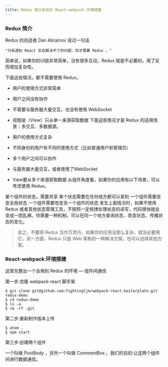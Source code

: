 ```yaml
---
title: Redux 简介及初步 React-webpack 环境搭建
---
```


### Redux 简介

Redux 的创造者 Dan Abramov 说过一句话

```
"只有遇到 React 实在解决不了的问题，你才需要 Redux 。"
```

简单说，如果你的UI层非常简单，没有很多互动，Redux 就是不必要的，用了反而增加复杂性。

下面这些情况，都不需要使用 Redux。

- 用户的使用方式非常简单
- 用户之间没有协作
- 不需要与服务器大量交互，也没有使用 WebSocket
- 视图层（View）只从单一来源获取数据
下面这些情况才是 Redux 的适用场景：多交互、多数据源。

- 用户的使用方式复杂
- 不同身份的用户有不同的使用方式（比如普通用户和管理员）
- 多个用户之间可以协作
- 与服务器大量交互，或者使用了WebSocket
- View要从多个来源获取数据
从组件角度看，如果你的应用有以下场景，可以考虑使用 Redux。

某个组件的状态，需要共享
某个状态需要在任何地方都可以拿到
一个组件需要改变全局状态
一个组件需要改变另一个组件的状态
发生上面情况时，如果不使用 Redux 或者其他状态管理工具，不按照一定规律处理状态的读写，代码很快就会变成一团乱麻。你需要一种机制，可以在同一个地方查询状态、改变状态、传播状态的变化。

> 总之，不要把 Redux 当作万灵丹，如果你的应用没那么复杂，就没必要用它。另一方面，Redux 只是 Web 架构的一种解决方案，也可以选择其他方案。


### React-webpack 环境搭建

这里先整出一个会用到 Redux 的环境 — 组件间通信

第一步:克隆 webpack-react 脚手架

```
$ git clone git@github.com:fightingljm/webpack-react-boilerplate.git redux-demo
$ cd redux-demo
$ ls -a
$ rm -rf .git
```

第二步:重新制作版本上传

```
$ atom .
$ npm start
```

第三步:创建两个组件

一个叫做 PostBody ，另外一个叫做 CommentBox 。我们的目的:让这两个组件间进行数据通信。
